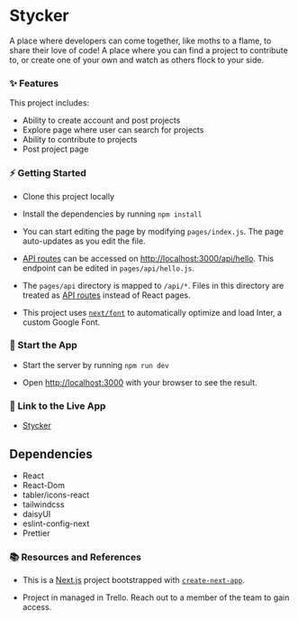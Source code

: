 # Stycker 

A place where developers can come together, like moths to a flame, to share their love of code! A place where you can find a project to contribute to, or create one of your own and watch as others flock to your side.

### ✨ Features

This project includes:

- Ability to create account and post projects
- Explore page where user can search for projects
- Ability to contribute to projects
- Post project page

### ⚡️ Getting Started

- Clone this project locally
- Install the dependencies by running `npm install `

- You can start editing the page by modifying `pages/index.js`. The page auto-updates as you edit the file.

- [API routes](https://nextjs.org/docs/api-routes/introduction) can be accessed on [http://localhost:3000/api/hello](http://localhost:3000/api/hello). This endpoint can be edited in `pages/api/hello.js`.

- The `pages/api` directory is mapped to `/api/*`. Files in this directory are treated as [API routes](https://nextjs.org/docs/api-routes/introduction) instead of React pages.

- This project uses [`next/font`](https://nextjs.org/docs/basic-features/font-optimization) to automatically optimize and load Inter, a custom Google Font.

### 🏁 Start the App

- Start the server by running `npm run dev`

- Open [http://localhost:3000](http://localhost:3000) with your browser to see the result.

### 🔗 Link to the Live App

- [Stycker](https://stycker.vercel.app/)

## Dependencies

- React
- React-Dom
- tabler/icons-react
- tailwindcss
- daisyUI
- eslint-config-next
- Prettier


### 📚 Resources and References

- This is a [Next.js](https://nextjs.org/) project bootstrapped with [`create-next-app`](https://github.com/vercel/next.js/tree/canary/packages/create-next-app).

- Project in managed in Trello. Reach out to a member of the team to gain access.
